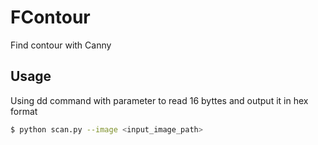 # FContour

Find contour with Canny

## Usage

Using dd command with parameter to read 16 byttes and output it in hex format

```bash
$ python scan.py --image <input_image_path>
```